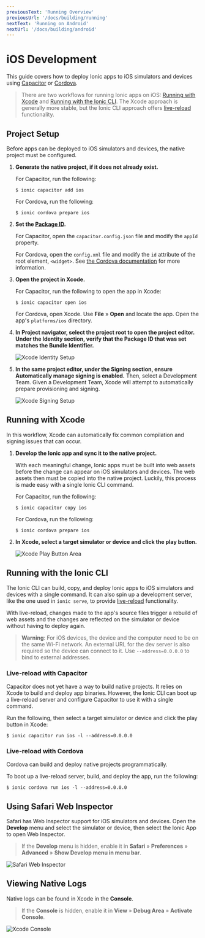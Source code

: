 ```yaml
---
previousText: 'Running Overview'
previousUrl: '/docs/building/running'
nextText: 'Running on Android'
nextUrl: '/docs/building/android'
---
```


# iOS Development

This guide covers how to deploy Ionic apps to iOS simulators and devices using [Capacitor](/docs/faq/glossary#capacitor) or [Cordova](/docs/faq/glossary#cordova).

> There are two workflows for running Ionic apps on iOS: [Running with Xcode](#running-with-xcode) and [Running with the Ionic CLI](#running-with-the-ionic-cli). The Xcode approach is generally more stable, but the Ionic CLI approach offers [live-reload](/docs/faq/glossary#livereload) functionality.

## Project Setup

Before apps can be deployed to iOS simulators and devices, the native project must be configured.

1. **Generate the native project, if it does not already exist.**
    
    For Capacitor, run the following:

    ```shell
    $ ionic capacitor add ios
    ```

    For Cordova, run the following:
    

    ```shell
    $ ionic cordova prepare ios
    ```

1. **Set the [Package ID](/docs/faq/glossary#package-id).**
    
    For Capacitor, open the `capacitor.config.json` file and modify the `appId` property.
    
    For Cordova, open the `config.xml` file and modify the `id` attribute of the root element, `<widget>`. See [the Cordova documentation](https://cordova.apache.org/docs/en/latest/config_ref/#widget) for more information.

2. **Open the project in **Xcode**.**
    
    For Capacitor, run the following to open the app in Xcode:

    ```shell
    $ ionic capacitor open ios
    ```

    For Cordova, open Xcode. Use **File** &raquo; **Open** and locate the app. Open the app's `platforms/ios` directory.
    

1. **In **Project navigator**, select the project root to open the project editor. Under the **Identity** section, verify that the Package ID that was set matches the Bundle Identifier.**
    
    ![Xcode Identity Setup](/docs/assets/img/running/ios-xcode-identity-setup.png)

2. **In the same project editor, under the **Signing** section, ensure **Automatically manage signing** is enabled.** Then, select a Development Team. Given a Development Team, Xcode will attempt to automatically prepare provisioning and signing.
    
    ![Xcode Signing Setup](/docs/assets/img/running/ios-xcode-signing-setup.png)

## Running with Xcode

In this workflow, Xcode can automatically fix common compilation and signing issues that can occur.

1. **Develop the Ionic app and sync it to the native project.**
    
    With each meaningful change, Ionic apps must be built into web assets before the change can appear on iOS simulators and devices. The web assets then must be copied into the native project. Luckily, this process is made easy with a single Ionic CLI command.
    
    For Capacitor, run the following:

    ```shell
    $ ionic capacitor copy ios
    ```

    For Cordova, run the following:
    

    ```shell
    $ ionic cordova prepare ios
    ```

1. **In Xcode, select a target simulator or device and click the play button.**
    
    ![Xcode Play Button Area](/docs/assets/img/running/ios-xcode-play-button-area.png)

## Running with the Ionic CLI

The Ionic CLI can build, copy, and deploy Ionic apps to iOS simulators and devices with a single command. It can also spin up a development server, like the one used in `ionic serve`, to provide [live-reload](/docs/faq/glossary#livereload) functionality.

With live-reload, changes made to the app's source files trigger a rebuild of web assets and the changes are reflected on the simulator or device without having to deploy again.

> **Warning**: For iOS devices, the device and the computer need to be on the same Wi-Fi network. An external URL for the dev server is also required so the device can connect to it. Use `--address=0.0.0.0` to bind to external addresses.

### Live-reload with Capacitor

Capacitor does not yet have a way to build native projects. It relies on Xcode to build and deploy app binaries. However, the Ionic CLI can boot up a live-reload server and configure Capacitor to use it with a single command.

Run the following, then select a target simulator or device and click the play button in Xcode:

```shell
$ ionic capacitor run ios -l --address=0.0.0.0
```

### Live-reload with Cordova

Cordova can build and deploy native projects programmatically.

To boot up a live-reload server, build, and deploy the app, run the following:

```shell
$ ionic cordova run ios -l --address=0.0.0.0
```

## Using Safari Web Inspector

Safari has Web Inspector support for iOS simulators and devices. Open the **Develop** menu and select the simulator or device, then select the Ionic App to open Web Inspector.

> If the **Develop** menu is hidden, enable it in **Safari** &raquo; **Preferences** &raquo; **Advanced** &raquo; **Show Develop menu in menu bar**.

![Safari Web Inspector](/docs/assets/img/running/ios-safari-web-inspector-timelines.png)

## Viewing Native Logs

Native logs can be found in Xcode in the **Console**.

> If the **Console** is hidden, enable it in **View** &raquo; **Debug Area** &raquo; **Activate Console**.

![Xcode Console](/docs/assets/img/running/ios-xcode-console.png)